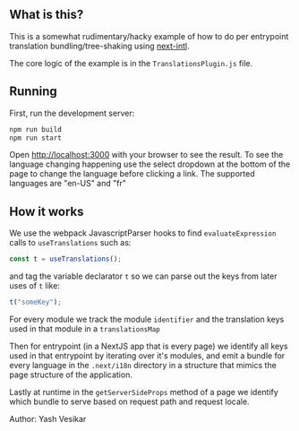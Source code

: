 ## What is this?

This is a somewhat rudimentary/hacky example of how to do per entrypoint translation bundling/tree-shaking using [next-intl](https://next-intl-docs.vercel.app/).

The core logic of the example is in the `TranslationsPlugin.js` file.

## Running

First, run the development server:

```bash
npm run build
npm run start
```

Open [http://localhost:3000](http://localhost:3000) with your browser to see the result. To see the language changing happening use the select dropdown at the bottom of the page to change the language before clicking a link. The supported languages are "en-US" and "fr"

## How it works

We use the webpack JavascriptParser hooks to find `evaluateExpression` calls to `useTranslations` such as:

```js
const t = useTranslations();
```

and tag the variable declarator `t` so we can parse out the keys from later uses of `t` like:

```js
t("someKey");
```

For every module we track the module `identifier` and the translation keys used in that module in a `translationsMap`

Then for entrypoint (in a NextJS app that is every page) we identify all keys used in that entrypoint by iterating over it's modules, and emit a bundle for every language in the `.next/i18n` directory in a structure that mimics the page structure of the application.

Lastly at runtime in the `getServerSideProps` method of a page we identify which bundle to serve based on request path and request locale.

Author: Yash Vesikar

